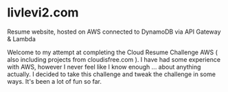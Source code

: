 # livlevi2.com
Resume website, hosted on AWS connected to DynamoDB via API Gateway &amp; Lambda

Welcome to my attempt at completing the Cloud Resume Challenge AWS ( also including projects from cloudisfree.com ). I have had some experience with AWS, however I never feel like I know enough ... about anything actually. I decided to take this challenge and tweak the challenge in some ways. It's been a lot of fun so far.
